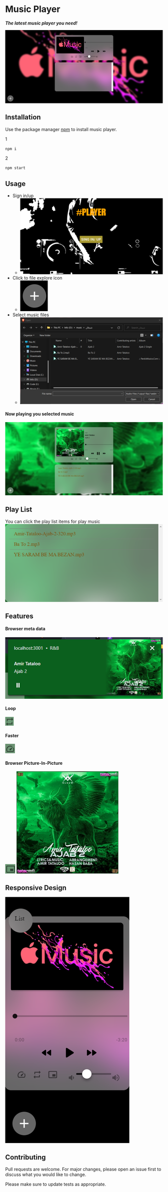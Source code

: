 # Music Player

***The latest music player you need!***

![](./public/image/first-page.png)

## Installation

Use the package manager [npm](https://www.npmjs.com/) to install music player.

1
```bash
npm i
```

2
```bash
npm start
```

## Usage

- Sign in/up
  - ![](./public/image/signin-up.png)
- Click to file explore icon
  - ![](./public/image/explore-icon.png)
- Select music files
  - ![](./public/image/explore.png)

#### Now playing you selected music
![](./public/image/music-player.png)

## Play List
You can click the play list items for play music
![](./public/image/playlist.png)

## Features
#### Browser meta data
![](./public/image/meta-data.png)

#### Loop
![](./public/image/loop-icon.png)

#### Faster
![](./public/image/speed-icon.png)

#### Browser Picture-In-Picture
![](./public/image/picture-in-picture-icon.png)
![](./public/image/picture-in-picture.png)

## Responsive Design
![](./public/image/mobile.png)

## Contributing
Pull requests are welcome. For major changes, please open an issue first to discuss what you would like to change.

Please make sure to update tests as appropriate.
